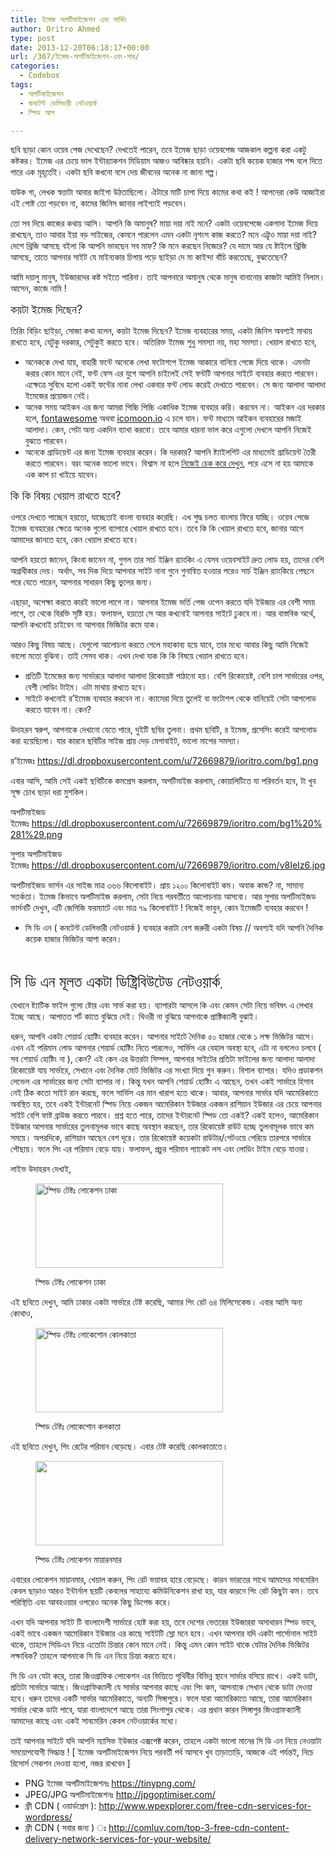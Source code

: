 ```yaml
---
title: ইমেজ অপটিমাইজেশন এবং সার্ভিং
author: Oritro Ahmed
type: post
date: 2013-12-20T06:18:17+00:00
url: /367/ইমেজ-অপটিমাইজেশন-এবং-সার/
categories:
  - Codebox
tags:
  - অপটিমাইজেশন
  - কনটেন্ট ডেলিভারী নেটওয়ার্ক
  - স্পিড আপ

---
```

ছবি ছাড়া কোন ওয়েব পেজ দেখেছেন? দেখতেই পারেন, তবে ইমেজ ছাড়া ওয়েবপেজ আজকাল কল্পনা করা একটু কষ্টকর। ইমেজ এর চেয়ে ভাল ইন্টার‍্যাকশন মিডিয়াম আজও আবিষ্কার হয়নি। একটা ছবি কয়েক হাজার শব্দ বলে দিতে পারে এক মূহূর্তেই। একটা ছবি কখনো বলে দেয় জীবনের অনেক না জানা গল্প।

যাউক গা, লেখক স্বত্তাটা আবার জাইগা উঠতাছিলো। ঐটারে মাটি চাপা দিয়ে কামের কথা কই ! আপনেরা কেউ আজাইরা এই পোষ্ট তো পড়বেন না, কামের জিনিস জানার লাইগ্যাই পড়বেন।

তো সব দিয়ে কাজের কথায় আসি। আপনি কি অমানুষ? মায়া দয়া নাই মনে? একটা ওয়েবপেজে একগাদা ইমেজ দিয়ে রাখছেন, তাও আবার ইয়া বড় সাইজের, কেমনে পারলেন এমন একটা নৃশংস কাজ করতে? মনে এট্টূও মায়া দয়া নাই? দেশে থ্রিজি আসছে বইলা কি আপনি ভাবছেন সব মাফ? কি মনে করছেন নিজেরে? যে দামে আর যে ষ্টাইলে থ্রিজি আসছে, তাতে আপনার সাইট যে মাইন্যকার চিপায় পড়ে ছাইড়া দে মা কাইন্দা বাঁচি করতেছে, বুঝতেছেন?

আমি দয়ালু মানুষ, ইউজারদের কষ্ট সইতে পারিনা। তাই আপনারে অমানুষ থেকে মানুষ বানানোর কাজটা আমিই নিলাম। আসেন, কাজে নামি !

<span style="font-size: large;">কয়টা ইমেজ দিছেন? </span>

তিরিং বিড়িং ছাইড়া, সোজা কথা বলেন, কয়টা ইমেজ দিছেন? ইমেজ ব্যবহারের সময়, একটা জিনিস অবশ্যই মাথায় রাখতে হবে, যেটুকু দরকার, সেটুকুই করতে হবে। অতিরিক্ত ইমেজ শুধু সমস্যা নয়, মহা সমস্যা। খেয়াল রাখতে হবে,

  * অনেককে দেখা যায়, বাহারী ফন্টে অনেকে লেখা ফটোশপে ইমেজ আকারে বানিয়ে পেজে দিয়ে থাকে। এমনটা করার কোন মানে নেই, ফন্ট ফেস এর যুগে আপনি চাইলেই সেই ফন্টটি আপনার সাইটে ব্যবহার করতে পারবেন। এক্ষেত্রে সুবিধে হলো একই ফন্টের নানা লেখা একবার ফন্ট লোড করেই দেখাতে পারবেন। সে জন্য আলাদা আলাদা ইমেজের প্রয়োজন নেই।
  * অনেক সময় আইকন এর জন্য আমরা পিচ্চি পিচ্চি একাধিক ইমেজ ব্যবহার করি। করবেন না। আইকন এর দরকার হলে, <a href="http://fontawesome.io/" target="_blank">fontawesome</a> অথবা <a href="http://icomoon.io" target="_blank">icomoon.io</a> এ চলে যান। ফন্ট মাধ্যমে আইকন ব্যবহারের মজাই আলাদা। কেন, সেটা অন্য একদিন ব্যাখা করবো। তবে আমার ধারনা ভাল করে এগুলো দেখলে আপনি নিজেই বুঝতে পারবেন।
  * অনেকে গ্রাডিয়েন্ট এর জন্য ইমেজ ব্যবহার করেন। কি দরকার? আপনি ষ্ট্যাইলশিট এর মাধ্যমেই গ্রাডিয়েন্ট তৈরী করতে পারবেন। বরং অনেক ভালো ভাবে। বিশ্বাস না হলে <a href="http://www.colorzilla.com/gradient-editor/" target="_blank">নিজেই চেক করে দেখুন</a>, পরে এসে না হয় আমাকে এক কাপ চা খাইয়ে যাবেন।

<span style="font-size: large;">কি কি বিষয় খেয়াল রাখতে হবে?</span>

ওপরে দেখতে পাচ্ছেন হয়তো, যাচ্ছেতাই বাংলা ব্যবহার করেছি। এখ শুদ্ধ চলত বাংলায় ফিরে যাচ্ছি। ওয়েব পেজে ইমেজ ব্যবহারের ক্ষেত্রে অনেক গুলো ব্যাপারে খেয়াল রাখতে হবে। তবে কি কি খেয়াল রাখতে হবে, জানার আগে আমাদের জানতে হবে, কেন খেয়াল রাখতে হবে।

আপনি হয়তো জানেন, কিংবা জানেন না, গুগল তার সার্চ ইঞ্জিন র‍্যাংকিং এ যেসব ওয়েবসাইট দ্রুত লোড হয়, তাদের বেশি অগ্রাধীকার দেয়। অর্থাৎ, সব দিক দিয়ে আপনার সাইট নানা গুনে গুনান্বিত হওয়ার পরেও সার্চ ইঞ্জিন র‍্যাংকিয়ে পেছনে পরে যেতে পারেন, আপনার সাধারন কিছু ভুলের জন্য।

এছাড়া, অপেক্ষা করতে কারই ভালো লাগে না। আপনার ইমেজ ভর্তি পেজ ওপেন করতে যদি ইউজার এর বেশী সময় লাগে, তা থেকে বিরক্তি সৃষ্টি হয়। ফলাফল, হয়তো সে আর কখনোই আপনার সাইটে ঢুকবে না। আর বাস্তবিক অর্থে, আপনি কখনোই চাইবেন না আপনার ভিজিটর কমে যাক।

আরও কিছু বিষয় আছে। যেগুলো আলোচনা করতে গেলে মহাকাব্য হয়ে যাবে, তার মধ্যে আবার কিছু আমি নিজেই ভালো মতো বুঝিনা। তাই সেসব থাক। এখন দেখা যাক কি কি বিষয়ে খেয়াল রাখতে হবে।

  * প্রতিটি ইমেজের জন্য সার্ভাররে আলাদা আলাদা রিকোয়েষ্ট পাঠানো হয়। বেশি রিকোয়েষ্ট, বেশি চাপ সার্ভারের ওপর, বেশী লোডিং টাইম। এটা মাথায় রাখতে হবে।
  * সাইটে কখনোই র&#8217;ইমেজ ব্যবহার করবেন না। ক্যামেরা দিয়ে তুলেই বা ফটোশপ থেকে বানিয়েই সেটা আপলোড করতে যাবেন না। কেন?

উদাহরন স্বরুপ, আপনাকে দেখানো যেতে পারে, দুইটি ছবির তুলনা। প্রথম ছবিটি, র ইমেজ, প্রসেসিং করেই আপলোড করা হয়েছিলো। যার কারনে ছবিটির সাইজ প্রায় দেড় মেগাবাইট, ভালো মাপের সমস্যা।

র&#8217;ইমেজঃ <a href="https://dl.dropboxusercontent.com/u/72669879/ioritro.com/bg1.png" target="_blank">https://dl.dropboxusercontent.com/u/72669879/ioritro.com/bg1.png</a>

এবার আসি, আমি সেই একই ছবিটিকে কমপ্রেস করলাম, অপটিমাইজ করলাম, কোয়ালিটিতে যা পরিবর্তন হবে, টা খুব সূক্ষ চোখ ছাড়া ধরা মুশকিল।

অপটিমাইজড ইমেজঃ <a href="https://dl.dropboxusercontent.com/u/72669879/ioritro.com/bg1%20%281%29.png" target="_blank">https://dl.dropboxusercontent.com/u/72669879/ioritro.com/bg1%20%281%29.png</a>

সুপার অপটিমাইজড ইমেজঃ <a href="https://dl.dropboxusercontent.com/u/72669879/ioritro.com/v8IeIz6.jpg" target="_blank">https://dl.dropboxusercontent.com/u/72669879/ioritro.com/v8IeIz6.jpg</a>

অপটিমাইজড ভার্সন এর সাইজ মাত্র ৩৬৬ কিলোবাইট। প্রায় ১২০০ কিলোবাইট কম। অবাক কান্ড? না, সামান্য সতর্কতা। ইমেজ কিভাবে অপটিমাইজ করলাম, সেটা নিয়ে পরবর্তীতে আলোচনায় আসবো। আর সুপার অপটিমাইজড ভার্সনটি দেখুন, এটি জেপিজি ফরম্যাটে এবং মাত্র ৭৯ কিলোবাইট ! নিজেই ভাবুন, কোন ইমেজটি ব্যবহার করবেন !

  * সি ডি এন ( কনটেন্ট ডেলিভারী নেটওয়ার্ক ) ব্যবহার করাটা বেশ জরুরী একটা বিষয় // অবশ্যই যদি আপনি দৈনিক কয়েক হাজার ভিজিটর আশা করেন।

&nbsp;

<span style="font-size: x-large;">সি ডি এন মূলত একটা ডিষ্ট্রিবিউটেড নেটওয়ার্ক</span>,

যেখানে ষ্ট্যাটিক ফাইল গুলো ষ্টোর এবং সার্ভ করা হয়। ব্যাপারটা আসলে কি এবং কেমন সেটা নিয়ে ভবিষৎ এ লেখার ইচ্ছে আছে। আপাতত শর্ট কাতে বুঝিয়ে দেই। থিওরী না বুঝিয়ে আপনাকে প্রাক্টিক্যালী বুঝাই।

ধরুন, আপনি একটা শেয়ার্ড হোষ্টিং ব্যবহার করেন। আপনার সাইটে দৈনিক ৫০ হাজার থেকে ১ লক্ষ ভিজিটর আসে। এখন এই পরিমান লোড আপনার শেয়ার্ড হোষ্টিং নিতে পারলেও, সার্ভিস এর বেহাল অবস্থা হবে, এটা না বললেও চলবে ( সব শেয়ার্ড হোষ্টিং না ), কেন? এই কেন এর উত্তরটা সিম্পল, আপনার সাইটের প্রতিটা ফাইলের জন্য আলাদা আলাদা রিকোয়েষ্ট যায় সার্ভারে, সেখানে এবং দৈনিক মোট ভিজিটর এর সংখ্যা দিয়ে গুন করুন। বিশাল ব্যাপার। যদিও প্রডাকশন লেভেল এর সার্ভারের জন্য সেটা ব্যাপার না। কিন্তু যখন আপনি শেয়ার্ড হোষ্টিং এ আছেন, তখন একই সার্ভারে হিসাব নেই ঠিক কতো সাইট রান করছে, ফলে সার্ভিস এর মান খারাপ হতে থাকে। আবার, আপনার সার্ভার যদি আমেরিকাতে অবস্থিত হয়, তবে একই ইন্টারনেট স্পিড নিয়ে একজন আমেরিকান ইউজার একজন রাশিয়ান ইউজার এর চেয়ে আপনার সাইট বেশি ফাষ্ট ব্রাউজ করতে পারবে। প্রশ্ন হতে পারে, তাদের ইন্টারনেট স্পিড তো একই? একই হলেও, আমেরিকান ইউজার আপনার সার্ভারের তুলনামূলক ভাবে কাছে অবস্থান করছেন, তার রিকোয়েষ্ট রাউট হচ্ছে তুলনামূলক ভাবে কম সময়ে। অপরদিকে, রাশিয়ান আছেন বেশ দূরে। তার রিকোয়েষ্ট কয়েকটা রাউটার/গেটওয়ে পেরিয়ে তারপরে সার্ভারে পৌছায়। ফলে পিং এর পরিমান বেড়ে যায়। ফলাফল, প্রচুর পরিমান প্যাকেট লস এবং লোডিং টাইম বেড়ে যাওয়া।

লাইভ উদাহরন দেখাই,<figure style="width: 300px" class="wp-caption alignnone">

<img alt="স্পিড টেষ্টঃ লোকেশন ঢাকা " src="http://www.speedtest.net/result/3176489389.png" width="300" height="135" /> <figcaption class="wp-caption-text">স্পিড টেষ্টঃ লোকেশন ঢাকা</figcaption></figure> 

এই ছবিতে দেখুন, আমি ঢাকার একটা সার্ভারে টেষ্ট করেছি, আমার পিং রেট ৬৪ মিলিসেকেন্ড। এবার আসি অন্য কোথাও,<figure style="width: 300px" class="wp-caption alignnone">

<img alt="স্পিড টেষ্টঃ লোকেশোন কোলকাতা " src="http://www.speedtest.net/result/3176492081.png" width="300" height="135" /> <figcaption class="wp-caption-text">স্পিড টেষ্টঃ লোকেশোন কলকাতা</figcaption></figure> 

এই ছবিতে দেখুন, পিং রেটের পরিমান বেড়েছে। এবার টেষ্ট করেছি কোলকাতাতে।<figure style="width: 300px" class="wp-caption alignnone">

<img alt="" src="http://www.speedtest.net/result/3176519124.png" width="300" height="135" /> <figcaption class="wp-caption-text">স্পিড টেষ্টঃ লোকেশন মায়ারনমার</figcaption></figure> 

এবারের লোকেশন মায়ানমার, খেয়াল করুন, পিং রেট ভয়াবহ হারে বেড়েছে। কারন ভারতের সাথে আমাদের সাবমেরিন কেবল ছাড়াও আরও ইন্টার্নাল ছয়টি কেবলের সাহায্যে কমিউনিকেশন রাখা হয়, যার কারনে পিং রেট কিছুটা কম। তবে পরিস্থিতি এবং আবহওয়ার ওপরেও অনেক কিছু ডিপেন্ড করে।

এখন যদি আপনার সাইট টি বাংলাদেশী সার্ভারে হোষ্ট করা হয়, তবে দেশের ভেতরের ইউজাররা অসাধারন স্পিড ভাবে, একই ভাবে একজন আমেরিকান ইউজার এর কাছে সাইটটি স্লো মনে হবে। এখন আপনার যদি একটা পার্সোনাল সাইট থাকে, তাহলে সিডিএন নিয়ে এতোটা চিন্তার কোন মানে নেই। কিন্তু এমন কোন সাইট থাকে যেটার দৈনিক ভিজিটর লক্ষাধিক? তাহলে আপনাকে সি ডি এন নিয়ে চিন্তা করতে হবে।

সি ডি এন যেটা করে, তারা জিওগ্রাফিক লোকেশন এর ভিত্তিতে পৃথিবীর বিভিন্ন স্থানে সার্ভার বসিয়ে রাখে। একই ডাটা, প্রতিটা সার্ভারে আছে। জিওগ্রাফিক্যালী যে সার্ভার আপনার কাছে এবং পিং কম, আপনাকে সেখান থেকে ডাটা দেওয়া হবে। ধরুন তাদের একটি সার্ভার আমেরিকাতে, অন্যটি সিঙ্গাপুরে। ফলে যারা আমেরিকাতে আছে, তারা আমেরিকান সার্ভার থেকে ডাটা পাবে, যারা বাংলাদেশে আছে তারা সিংগাপুর থেকে। এর প্রধান কারন সিঙ্গাপুর জিওগ্রাফক্যালী আমাদের কাছে এবং একই সাবমেরিন কেবল নেটওয়ার্কের মধ্যে।

তাই আপনার সাইটে যদি আপনি ম্যাসিভ ইউজার এক্সপেক্ট করেন, তাহলে একটা ভালো মানের সি ডি এন নিয়ে নেওয়াটা সময়োপযোগী সিদ্ধান্ত ! [ ইমেজ অপটিমাইজেশন নিয়ে পরবর্তী পর্ব আসবে খুব তাড়াতাড়ি, আজকে এই পর্যন্তই, নিচে রিসোর্স সেকশন দেওয়া হলো, নজর রাখবেন ] 

  * PNG ইমেজ অপটিমাইজেশনঃ <a href="https://tinypng.com/" target="_blank">https://tinypng.com/</a>
  * JPEG/JPG অপটিমাইজেশনঃ <http://jpgoptimiser.com/>
  * ফ্রী CDN ( ওয়ার্ডপ্রেস ): <http://www.wpexplorer.com/free-cdn-services-for-wordpress/>
  * ফ্রী CDN ( সবার জন্য ) ঃ <http://comluv.com/top-3-free-cdn-content-delivery-network-services-for-your-website/>

&nbsp;